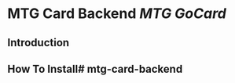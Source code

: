 # MTG Card Backend *MTG GoCard*
## Introduction
## How To Install#   m t g - c a r d - b a c k e n d  
 
